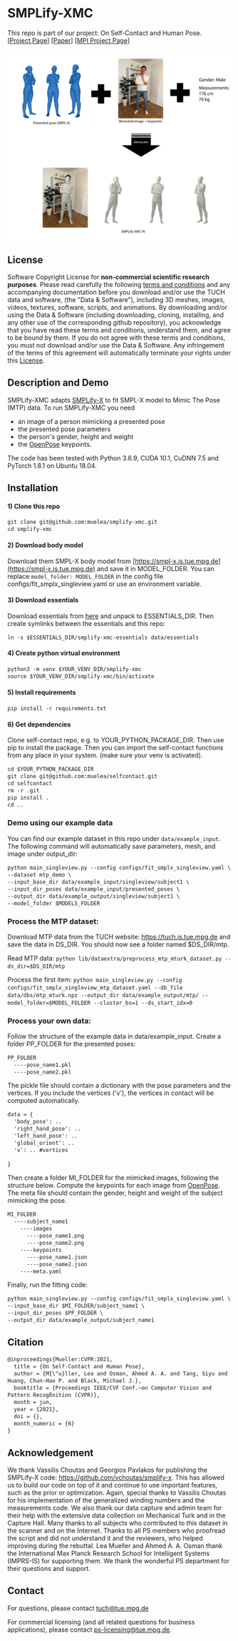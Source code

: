 # SMPLify-XMC
This repo is part of our project: On Self-Contact and Human Pose. \
[[Project Page](https://tuch.is.tue.mpg.de)] [[Paper](https://arxiv.org/pdf/2104.03176.pdf)] [[MPI Project Page](https://www.is.mpg.de/publications/mueller-cvpr-2021)]

![Teaser SMPLify-XMC](SMPLify-XMC_teaser.png)



## License
Software Copyright License for **non-commercial scientific research purposes**. Please read carefully the following [terms and conditions](https://github.com/muelea/smplify-xmc/blob/master/LICENSE) and 
any accompanying documentation before you download and/or use the TUCH data and software, (the "Data & Software"), including 3D meshes, images, videos, textures, software, scripts, and animations. 
By downloading and/or using the Data & Software (including downloading, cloning, installing, and any other use of the corresponding github repository), you acknowledge that you have read these 
terms and conditions, understand them, and agree to be bound by them. If you do not agree with these terms and conditions, you must not download and/or use the Data & Software. Any infringement 
of the terms of this agreement will automatically terminate your rights under this [License](./LICENSE).


## Description and Demo

SMPLify-XMC adapts [SMPLify-X](https://github.com/vchoutas/smplify-x) to fit SMPL-X model to Mimic The Pose (MTP) data. To run SMPLify-XMC you need
- an image of a person mimicking a presented pose
- the presented pose parameters
- the person's gender, height and weight
- the [OpenPose](https://github.com/CMU-Perceptual-Computing-Lab/openpose) keypoints.

The code has been tested with Python 3.6.9, CUDA 10.1, CuDNN 7.5 and PyTorch 1.8.1 on Ubuntu 18.04.


## Installation

#### 1) Clone this repo
```
git clone git@github.com:muelea/smplify-xmc.git
cd smplify-xmc
```

#### 2) Download body model 

Download them SMPL-X body model from [https://smpl-x.is.tue.mpg.de](https://smpl-x.is.tue.mpg.de) and save it in MODEL_FOLDER.
You can replace `model_folder: MODEL_FOLDER` in the config file configs/fit_smplx_singleview.yaml or use an environment variable.

#### 3) Download essentials 

Download essentials from [here](https://download.is.tue.mpg.de/tuch/smplify-xmc-essentials.zip) and unpack to ESSENTIALS_DIR. Then create 
symlinks between the essentials and this repo:
```
ln -s $ESSENTIALS_DIR/smplify-xmc-essentials data/essentials
```

#### 4) Create python virtual environment 
```
python3 -m venv $YOUR_VENV_DIR/smplify-xmc
source $YOUR_VENV_DIR/smplify-xmc/bin/activate
```

#### 5) Install requirements 
`pip install -r requirements.txt`

#### 6) Get dependencies
Clone self-contact repo, e.g. to YOUR_PYTHON_PACKAGE_DIR.
Then use pip to install the package. Then you can import
the self-contact functions from any place in your system. 
(make sure your venv is activated).
```
cd $YOUR_PYTHON_PACKAGE_DIR
git clone git@github.com:muelea/selfcontact.git
cd selfcontact
rm -r .git
pip install .
cd ..
```


### Demo using our example data

You can find our example dataset in this repo under `data/example_input`. 
The following command will automatically save parameters, mesh, and image under output_dir:
```
python main_singleview.py --config configs/fit_smplx_singleview.yaml \
--dataset mtp_demo \
--input_base_dir data/example_input/singleview/subject1 \
--input_dir_poses data/example_input/presented_poses \
--output_dir data/example_output/singleview/subject1 \
--model_folder $MODELS_FOLDER
```

### Process the MTP dataset:

Download MTP data from the TUCH website: https://tuch.is.tue.mpg.de and save the data in DS_DIR.
You should now see a folder named $DS_DIR/mtp.

Read MTP data: `python lib/dataextra/preprocess_mtp_mturk_dataset.py --ds_dir=$DS_DIR/mtp` 

Process the first item: `python main_singleview.py --config configs/fit_smplx_singleview_mtp_dataset.yaml --db_file data/dbs/mtp_mturk.npz --output_dir data/example_output/mtp/ --model_folder=$MODEL_FOLDER --cluster_bs=1 --ds_start_idx=0`

### Process your own data:
Follow the structure of the example data in data/example_input.
Create a folder PP_FOLDER for the presented poses:
```
PP_FOLDER
  ----pose_name1.pkl
  ----pose_name2.pkl
```

The pickle file should contain a dictionary with the pose parameters and the vertices.
If you include the vertices ('v'), the vertices in contact will be computed automatically. 
```
data = {
  'body_pose': ..
  'right_hand_pose': ..
  'left_hand_pose': ..
  'global_orient': ..
  'v': .. #vertices

}
```
Then create a folder MI_FOLDER for the mimicked images, following the structure below. Compute the keypoints
for each image from [OpenPose](https://github.com/CMU-Perceptual-Computing-Lab/openpose). The meta file should
contain the gender, height and weight of the subject mimicking the pose.
```
MI_FOLDER
  ----subject_name1
    ----images
      ----pose_name1.png
      ----pose_name2.png
    ----keypoints
      ----pose_name1.json
      ----pose_name2.json
    ----meta.yaml
``` 

Finally, run the fitting code:
```
python main_singleview.py --config configs/fit_smplx_singleview.yaml \
--input_base_dir $MI_FOLDER/subject_name1 \
--input_dir_poses $PP_FOLDER \
--output_dir data/example_output/subject_name1
```



## Citation
```
@inproceedings{Mueller:CVPR:2021,
  title = {On Self-Contact and Human Pose},
  author = {M{\"u}ller, Lea and Osman, Ahmed A. A. and Tang, Siyu and Huang, Chun-Hao P. and Black, Michael J.},
  booktitle = {Proceedings IEEE/CVF Conf.~on Computer Vision and Pattern Recogßnition (CVPR)},
  month = jun,
  year = {2021},
  doi = {},
  month_numeric = {6}
}
```



## Acknowledgement 

We thank Vassilis Choutas and Georgios Pavlakos for publishing the SMPLify-X code: https://github.com/vchoutas/smplify-x.
This has allowed us to build our code on top of it and continue to use important features, such as the prior or optimization. 
Again, special thanks to Vassilis Choutas for his implementation of the generalized winding numbers and the measurements code.
We also thank our data capture and admin team for their help with the extensive data collection on Mechanical Turk and 
in the Capture Hall. Many thanks to all subjects who contributed to this dataset in the scanner and on the Internet. Thanks to 
all PS members who proofread the script and did not understand it and the reviewers, who helped improving during the rebuttal.
Lea Mueller and Ahmed A. A. Osman thank the International Max Planck Research School for Intelligent Systems (IMPRS-IS) 
for supporting them. We thank the wonderful PS department for their questions and support.


## Contact

For questions, please contact tuch@tue.mpg.de

For commercial licensing (and all related questions for business applications), please contact ps-licensing@tue.mpg.de.